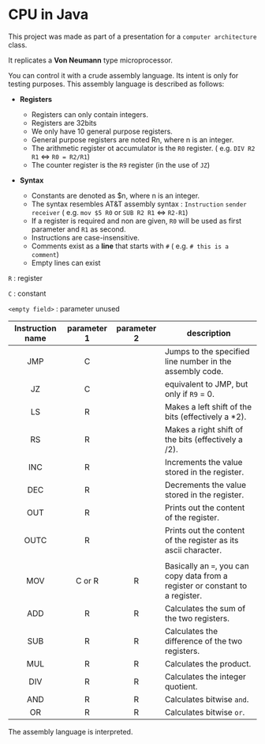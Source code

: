 # CPU in Java

This project was made as part of a presentation for a `computer architecture` class.

It replicates a **Von Neumann** type microprocessor.

You can control it with a crude assembly language. Its intent is only for testing purposes.
This assembly language is described as follows:

- **Registers**
    - Registers can only contain integers.
    - Registers are 32bits
    - We only have 10 general purpose registers.
    - General purpose registers are noted Rn, where n is an integer.
    - The arithmetic register ot accumulator is the `R0` register.
      ( e.g. `DIV R2 R1` <=> `R0 = R2/R1`)
    - The counter register is the `R9` register (in the use of `JZ`)


- **Syntax**
    - Constants are denoted as $n, where n is an integer.
    - The syntax resembles AT&T assembly syntax : `Instruction` `sender` `receiver`
      ( e.g. `mov $5 R0` or `SUB R2 R1` <=> `R2-R1`)
    - If a register is required and non are given,
      `R0` will be used as first parameter and `R1` as second.
    - Instructions are case-insensitive.
    - Comments exist as a **line** that starts with `#` ( e.g. `# this is a comment`)
    - Empty lines can exist

`R` : register

`C` : constant

`<empty field>` : parameter unused

| Instruction name | parameter 1 | parameter 2 | description                                                                    |
|:----------------:|:-----------:|:-----------:|--------------------------------------------------------------------------------|
|       JMP        |      C      |             | Jumps to the specified line number in the assembly code.                       |
|        JZ        |      C      |             | equivalent to JMP, but only if `R9` = 0.                                       |
|        LS        |      R      |             | Makes a left shift of the bits (effectively a *2).                             |
|        RS        |      R      |             | Makes a right shift of the bits (effectively a /2).                            |
|       INC        |      R      |             | Increments the value stored in the register.                                   |
|       DEC        |      R      |             | Decrements the value stored in the register.                                   |
|       OUT        |      R      |             | Prints out the content of the register.                                        |
|       OUTC       |      R      |             | Prints out the content of the register as its ascii character.                 |
|                  |             |             |                                                                                |
|       MOV        |   C or R    |      R      | Basically an `=`, you can copy data from a register or constant to a register. |
|       ADD        |      R      |      R      | Calculates the sum of the two registers.                                       |
|       SUB        |      R      |      R      | Calculates the difference of the two registers.                                |
|       MUL        |      R      |      R      | Calculates the product.                                                        |
|       DIV        |      R      |      R      | Calculates the integer quotient.                                               |
|       AND        |      R      |      R      | Calculates bitwise `and`.                                                      |
|        OR        |      R      |      R      | Calculates bitwise `or`.                                                       |       

The assembly language is interpreted.